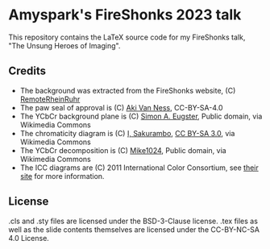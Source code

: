 # Amyspark's FireShonks 2023 talk

This repository contains the LaTeX source code for my FireShonks talk,
"The Unsung Heroes of Imaging".

## Credits

- The background was extracted from the FireShonks website, (C) [RemoteRheinRuhr](https://r3s.nrw)
- The paw seal of approval is (C) [Aki Van Ness](https://lethalbit.net), CC-BY-SA-4.0
- The YCbCr background plane is (C) [Simon A. Eugster](https://commons.wikimedia.org/wiki/File:YCbCr-CbCr_Scaled_Y50.png), Public domain, via Wikimedia Commons
- The chromaticity diagram is (C) [I, Sakurambo](https://commons.wikimedia.org/wiki/File:CIExy1931.svg), [CC BY-SA 3.0](http://creativecommons.org/licenses/by-sa/3.0/), via Wikimedia Commons
- The YCbCr decomposition is (C) [Mike1024](https://commons.wikimedia.org/wiki/File:Barns_grand_tetons_YCbCr_separation.jpg), Public domain, via Wikimedia Commons
- The ICC diagrams are (C) 2011 International Color Consortium, see [their site](https://www.color.org/icc_specs2.xalter) for more information.
## License

.cls and .sty files are licensed under the BSD-3-Clause license.
.tex files as well as the slide contents themselves are licensed under the CC-BY-NC-SA 4.0 License. 
